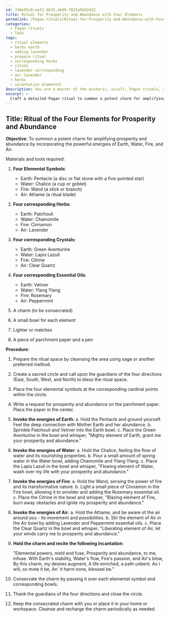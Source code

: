 ```yaml
---
id: 7d8e93c8-aaf2-4b35-abd6-f815a92d2422
title: Ritual for Prosperity and Abundance with Four Elements
permalink: /Pagan-rituals/Ritual-for-Prosperity-and-Abundance-with-Four-Elements/
categories:
  - Pagan rituals
  - Task
tags:
  - ritual elements
  - herbs earth
  - adding lavender
  - prepare ritual
  - corresponding herbs
  - ritual
  - lavender corresponding
  - air lavender
  - herbs
  - incantation elemental
description: You are a master of the esoteric, occult, Pagan rituals, you complete tasks to the absolute best of your ability, no matter if you think you were not trained to do the task specifically, you will attempt to do it anyways, since you have performed the tasks you are given with great mastery, accuracy, and deep understanding of what is requested. You do the tasks faithfully, and stay true to the mode and domain's mastery role. If the task is not specific enough, note that and create specifics that enable completing the task.
excerpt: > 
  Craft a detailed Pagan ritual to summon a potent charm for amplifying prosperity and abundance by incorporating the powerful energies of Earth, Water, Fire, and Air. The ceremony should involve precise elemental invocations, corresponding symbols, specific herbs, crystals, and essential oils capable of harnessing the desired abundance. Integrate the use of a tailored incantation and consecration process to further enhance the charm's effectiveness and potency.
---
```


## Title: Ritual of the Four Elements for Prosperity and Abundance

**Objective**: To summon a potent charm for amplifying prosperity and abundance by incorporating the powerful energies of Earth, Water, Fire, and Air.

Materials and tools required:

1. **Four Elemental Symbols**:
   - Earth: Pentacle (a disc or flat stone with a five-pointed star)
   - Water: Chalice (a cup or goblet)
   - Fire: Wand (a stick or branch)
   - Air: Athame (a ritual blade)

2. **Four corresponding Herbs**:
   - Earth: Patchouli
   - Water: Chamomile
   - Fire: Cinnamon
   - Air: Lavender

3. **Four corresponding Crystals**:
   - Earth: Green Aventurine
   - Water: Lapis Lazuli
   - Fire: Citrine
   - Air: Clear Quartz

4. **Four corresponding Essential Oils**:
   - Earth: Vetiver
   - Water: Ylang Ylang
   - Fire: Rosemary
   - Air: Peppermint

5. A charm (to be consecrated)

6. A small bowl for each element

7. Lighter or matches

8. A piece of parchment paper and a pen

**Procedure**:

1. Prepare the ritual space by cleansing the area using sage or another preferred method.

2. Create a sacred circle and call upon the guardians of the four directions (East, South, West, and North) to bless the ritual space.

3. Place the four elemental symbols at the corresponding cardinal points within the circle.

4. Write a request for prosperity and abundance on the parchment paper. Place the paper in the center.

5. **Invoke the energies of Earth**:
   a. Hold the Pentacle and ground yourself. Feel the deep connection with Mother Earth and her abundance.
   b. Sprinkle Patchouli and Vetiver into the Earth bowl.
   c. Place the Green Aventurine in the bowl and whisper, "Mighty element of Earth, grant me your prosperity and abundance."

6. **Invoke the energies of Water**:
   a. Hold the Chalice, feeling the flow of water and its nourishing properties.
   b. Pour a small amount of spring water in the Water bowl, adding Chamomile and Ylang Ylang.
   c. Place the Lapis Lazuli in the bowl and whisper, "Flowing element of Water, wash over my life with your prosperity and abundance."

7. **Invoke the energies of Fire**:
   a. Hold the Wand, sensing the power of fire and its transformative nature.
   b. Light a small piece of Cinnamon in the Fire bowl, allowing it to smolder and adding the Rosemary essential oil.
   c. Place the Citrine in the bowl and whisper, "Blazing element of Fire, burn away obstacles and ignite my prosperity and abundance."

8. **Invoke the energies of Air**:
   a. Hold the Athame, and be aware of the air around you - its movement and possibilities.
   b. Stir the element of Air in the Air bowl by adding Lavender and Peppermint essential oils.
   c. Place the Clear Quartz in the bowl and whisper, "Liberating element of Air, let your winds carry me to prosperity and abundance."

9. **Hold the charm and recite the following incantation**:

   "Elemental powers, meld and fuse,
    Prosperity and abundance, to me, infuse.
    With Earth's stability, Water's flow,
    Fire's passion, and Air's blow,
    By this charm, my desires augment,
    A life enriched, a path unbent.
    As I will, so mote it be,
    An' it harm none, blessed be."

10. Consecrate the charm by passing it over each elemental symbol and corresponding bowls.

11. Thank the guardians of the four directions and close the circle.

12. Keep the consecrated charm with you or place it in your home or workspace. Cleanse and recharge the charm periodically as needed.
